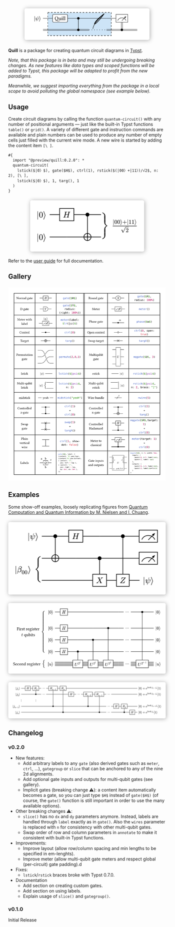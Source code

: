 <h1 align="center">
  <img alt="Quantum Circuit" src="docs/images/logo.svg" style="max-width: 100%; width: 300pt; padding: 10px 20px; box-shadow: 1pt 1pt 10pt 0pt #AAAAAA; border-radius: 4pt;box-sizing: border-box; background: white">
</h1>


<!-- <p align="center">
  <a href="https://github.com/Mc-Zen/quill/blob/main/LICENSE">
    <img alt="MIT License" src="https://img.shields.io/badge/license-MIT-blue"/>
  </a>
</p> -->

**Quill** is a package for creating quantum circuit diagrams in [Typst](https://typst.app/). 


_Note, that this package is in beta and may still be undergoing breaking changes. As new features like data types and scoped functions will be added to Typst, this package will be adapted to profit from the new paradigms._

_Meanwhile, we suggest importing everything from the package in a local scope to avoid polluting the global namespace (see example below)._


## Usage

Create circuit diagrams by calling the function `quantum-circuit()` with any number of positional arguments — just like the built-in Typst functions `table()` or `grid()`. A variety of different gate and instruction commands are available and plain numbers can be used to produce any number of empty cells just filled with the current wire mode. A new wire is started by adding the content item `[\ ]`. 

```typ
#{
  import "@preview/quill:0.2.0": *
  quantum-circuit(
    lstick($|0〉$), gate($H$), ctrl(1), rstick($(|00〉+|11〉)/√2$, n: 2), [\ ],
    lstick($|0〉$), 1, targ(), 1
  )
}
```
<h3 align="center">
  <img alt="Bell Circuit" src="docs/images/bell.svg" style="max-width: 100%; padding: 10px 10px; box-shadow: 1pt 1pt 10pt 0pt #AAAAAA; border-radius: 4pt; box-sizing: border-box; background: white">
</h3>

Refer to the [user guide](https://github.com/Mc-Zen/quill/blob/main/docs/guide/quill-guide.pdf) for full documentation.

## Gallery

<h3 align="center">
  <img alt="Gallery" src="docs/images/gallery.svg" style="background: white; padding: 10pt; box-sizing: border-box" />
</h3>

## Examples

Some show-off examples, loosely replicating figures from [Quantum Computation and Quantum Information by M. Nielsen and I. Chuang](https://www.cambridge.org/highereducation/books/quantum-computation-and-quantum-information/01E10196D0A682A6AEFFEA52D53BE9AE#overview).

<h3 align="center">
  <img alt="Quantum teleportation circuit" src="docs/images/teleportation.svg" style="max-width: 100%; padding: 10px 10px; box-shadow: 1pt 1pt 10pt 0pt #AAAAAA; border-radius: 4pt; background: white; box-sizing: border-box">
</h3>
<h3 align="center">
  <img alt="Quantum circuit for phase estimation" src="docs/images/phase-estimation.svg" style="max-width: 100%; padding: 10px 10px; box-shadow: 1pt 1pt 10pt 0pt #AAAAAA; border-radius: 4pt; background: white; box-sizing: border-box">
</h3>
<h3 align="center">
  <img alt="Quantum fourier transformation circuit" src="docs/images/qft.svg" style="max-width: 100%; padding: 10px 10px; box-shadow: 1pt 1pt 10pt 0pt #AAAAAA; border-radius: 4pt; background: white; box-sizing: border-box">
</h3>


## Changelog


### v0.2.0
- New features:
  - Add arbitrary labels to any `gate` (also derived gates such as `meter`, `ctrl`, ...), `gategroup` or `slice` that can be anchored to any of the nine 2d alignments. 
  - Add optional gate inputs and outputs for multi-qubit gates (see gallery).
  - Implicit gates (breaking change ⚠️): a content item automatically becomes a gate, so you can just type `$H$` instead of `gate($H$)` (of course, the `gate()` function is still important in order to use the many available options). 
- Other breaking changes ⚠️: 
  - `slice()` has no `dx` and `dy` parameters anymore. Instead, labels are handled through `label` exactly as in `gate()`. Also the `wires` parameter is replaced with `n` for consistency with other multi-qubit gates. 
  - Swap order of row and column parameters in `annotate` to make it consistent with built-in Typst functions. 
- Improvements: 
  - Improve layout (allow row/column spacing and min lengths to be specified in em-lenghts).
  - Improve meter (allow multi-qubit gate meters and respect global (per-circuit) gate padding).d
- Fixes:
  - `lstick`/`rstick` braces broke with Typst 0.7.0.
- Documentation
  - Add section on creating custom gates. 
  - Add section on using labels. 
  - Explain usage of `slice()` and `gategroup()`.
  <!-- - Add Tips and tricks section -->

### v0.1.0

Initial Release